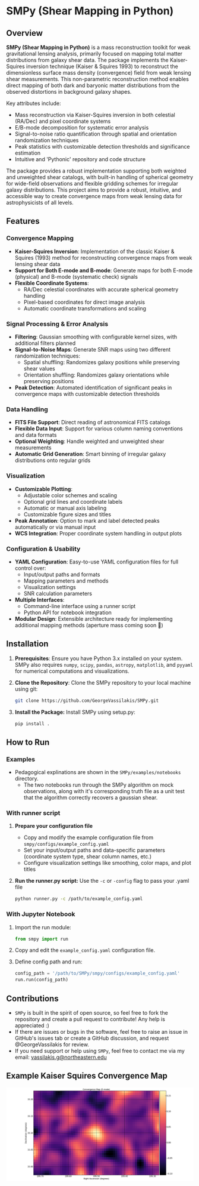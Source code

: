# SMPy (Shear Mapping in Python)

## Overview
**SMPy (Shear Mapping in Python)** is a mass reconstruction toolkit for weak gravitational lensing analysis, primarily focused on mapping total matter distributions from galaxy shear data. The package implements the Kaiser-Squires inversion technique (Kaiser & Squires 1993) to reconstruct the dimensionless surface mass density (convergence) field from weak lensing shear measurements. This non-parametric reconstruction method enables direct mapping of both dark and baryonic matter distributions from the observed distortions in background galaxy shapes.

Key attributes include:
- Mass reconstruction via Kaiser-Squires inversion in both celestial (RA/Dec) and pixel coordinate systems
- E/B-mode decomposition for systematic error analysis
- Signal-to-noise ratio quantification through spatial and orientation randomization techniques
- Peak statistics with customizable detection thresholds and significance estimation
- Intuitive and 'Pythonic' repository and code structure

The package provides a robust implementation supporting both weighted and unweighted shear catalogs, with built-in handling of spherical geometry for wide-field observations and flexible gridding schemes for irregular galaxy distributions. This project aims to provide a robust, intuitive, and accessible way to create convergence maps from weak lensing data for astrophysicists of all levels.

## Features
### Convergence Mapping
- **Kaiser-Squires Inversion**: Implementation of the classic Kaiser & Squires (1993) method for reconstructing convergence maps from weak lensing shear data
- **Support for Both E-mode and B-mode**: Generate maps for both E-mode (physical) and B-mode (systematic check) signals
- **Flexible Coordinate Systems**: 
  - RA/Dec celestial coordinates with accurate spherical geometry handling
  - Pixel-based coordinates for direct image analysis
  - Automatic coordinate transformations and scaling

### Signal Processing & Error Analysis
- **Filtering**: Gaussian smoothing with configurable kernel sizes, with additional filters planned
- **Signal-to-Noise Maps**: Generate SNR maps using two different randomization techniques:
  - Spatial shuffling: Randomizes galaxy positions while preserving shear values
  - Orientation shuffling: Randomizes galaxy orientations while preserving positions
- **Peak Detection**: Automated identification of significant peaks in convergence maps with customizable detection thresholds

### Data Handling
- **FITS File Support**: Direct reading of astronomical FITS catalogs
- **Flexible Data Input**: Support for various column naming conventions and data formats
- **Optional Weighting**: Handle weighted and unweighted shear measurements
- **Automatic Grid Generation**: Smart binning of irregular galaxy distributions onto regular grids

### Visualization
- **Customizable Plotting**: 
  - Adjustable color schemes and scaling
  - Optional grid lines and coordinate labels
  - Automatic or manual axis labeling
  - Customizable figure sizes and titles
- **Peak Annotation**: Option to mark and label detected peaks automatically or via manual input
- **WCS Integration**: Proper coordinate system handling in output plots

### Configuration & Usability
- **YAML Configuration**: Easy-to-use YAML configuration files for full control over:
  - Input/output paths and formats
  - Mapping parameters and methods
  - Visualization settings
  - SNR calculation parameters
- **Multiple Interfaces**: 
  - Command-line interface using a runner script
  - Python API for notebook integration
- **Modular Design**: Extensible architecture ready for implementing additional mapping methods (aperture mass coming soon 🚧)

## Installation

1. **Prerequisites**: Ensure you have Python 3.x installed on your system. SMPy also requires `numpy`, `scipy`, `pandas`, `astropy`, `matplotlib`, and `pyyaml` for numerical computations and visualizations.

2. **Clone the Repository**: Clone the SMPy repository to your local machine using git:

   ```bash
   git clone https://github.com/GeorgeVassilakis/SMPy.git
   ```

3. **Install the Package:** Install SMPy using setup.py:

   ```bash
   pip install .
   ```

## How to Run
### Examples
- Pedagogical explinations are shown in the `SMPy/examples/notebooks` directory.
  - The two notebooks run through the SMPy algorithm on mock observations, along with it's corresponding truth file as a unit test that the algorithm correctly recovers a gaussian shear.

### With runner script
1. **Prepare your configuration file**
   - Copy and modify the example configuration file from `smpy/configs/example_config.yaml`
   - Set your input/output paths and data-specific parameters (coordinate system type, shear column names, etc.)
   - Configure visualization settings like smoothing, color maps, and plot titles

2. **Run the runner.py script:** Use the `-c` or `-config` flag to pass your .yaml file
   
   ```bash
   python runner.py -c /path/to/example_config.yaml
   ```

### With Jupyter Notebook
1. Import the run module:
   ```python
   from smpy import run
   ```

2. Copy and edit the `example_config.yaml` configuration file.

3. Define config path and run:
   ```python
   config_path = '/path/to/SMPy/smpy/configs/example_config.yaml'
   run.run(config_path)
   ```

## Contributions
- `SMPy` is built in the spirit of open source, so feel free to fork the repository and create a pull request to contribute! Any help is appreciated :)
- If there are issues or bugs in the software, feel free to raise an issue in GitHub's issues tab or create a GitHub discussion, and request @GeorgeVassilakis for review.
- If you need support or help using `SMPy`, feel free to contact me via my email: vassilakis.g@northeastern.edu

## Example Kaiser Squires Convergence Map
![Kaiser Squires Convergence Map](examples/outputs/simulation_testing_kaiser_squires_e_mode.png)
